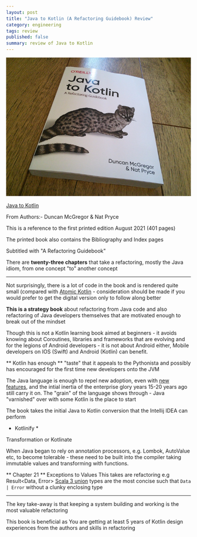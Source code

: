 ```yaml
---
layout: post
title: "Java to Kotlin (A Refactoring Guidebook) Review"
category: engineering
tags: review
published: false
summary: review of Java to Kotlin
---
```


![Java to Kotlin](/public/java-to-kotlin.jpg)

[Java to Kotlin](https://www.oreilly.com/library/view/java-to-kotlin/9781492082262/)

From Authors:- Duncan McGregor & Nat Pryce

This is a reference to the first printed edition August 2021 (401 pages)

The printed book also contains the Bibliography and Index pages

Subtitled with "A Refactoring Guidebook"

There are **twenty-three chapters** that take a refactoring, mostly the Java idiom, from one concept "to" another concept

---

Not surprisingly, there is a lot of code in the book and is rendered quite small (compared with [Atomic Kotlin](https://griffio.github.io/kotlin/2021/02/12/Atomic-Kotlin-Review/) -  consideration should be made if you would prefer to get the digital version only to follow along better

**This is a strategy book** about refactoring from Java code and also refactoring of Java developers themselves that are motivated enough to break out of the mindset

Though this is not a Kotlin learning book aimed at beginners - it avoids knowing about Coroutines, libraries and frameworks that are evolving 
and for the legions of Android developers - it is not about Android either, Mobile developers on IOS (Swift) and Android (Kotlin) can benefit.

** Kotlin has enough ** "taste" that it appeals to the Pythonista and possibly has encouraged for the first time new developers onto the JVM 

The Java language is enough to repel new adoption, even with [new features](https://openjdk.java.net/jeps/359), and the intial inertia of the enterprise glory years 15-20 years ago still carry it on. The "grain" of the language shows through - Java "varnished" over with some Kotlin is the place to start 

The book takes the initial Java to Kotlin conversion that the Intellij IDEA can perform

* Kotlinify *

Transformation or Kotlinate 

When Java began to rely on annotation processors, e.g. Lombok, AutoValue etc, to become tolerable - these need to be built into the compiler
taking immutable values and transforming with functions.

** Chapter 21 ** Exceptions to Values
This takes are refactoring 
e.g Result<Data, Error>
[Scala 3 union](https://docs.scala-lang.org/scala3/book/types-union.html) types are the most concise such that `Data | Error` without a clunky enclosing type

---

The key take-away is that keeping a system building and working is the most valuable refactoring

This book is beneficial as You are getting at least 5 years of Kotlin design experiences from the authors and skills in refactoring 

